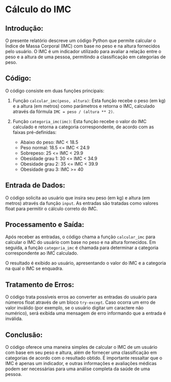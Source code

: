 Cálculo do IMC
=============================

Introdução:
------------
O presente relatório descreve um código Python que permite calcular o Índice de Massa Corporal (IMC) com base no peso e na altura fornecidos pelo usuário. O IMC é um indicador utilizado para avaliar a relação entre o peso e a altura de uma pessoa, permitindo a classificação em categorias de peso.

Código:
--------
O código consiste em duas funções principais:

1. Função `calcular_imc(peso, altura)`: Esta função recebe o peso (em kg) e a altura (em metros) como parâmetros e retorna o IMC, calculado através da fórmula `IMC = peso / (altura ** 2)`.

2. Função `categoria_imc(imc)`: Esta função recebe o valor do IMC calculado e retorna a categoria correspondente, de acordo com as faixas pré-definidas:

    - Abaixo do peso: IMC < 18.5
    - Peso normal: 18.5 <= IMC < 24.9
    - Sobrepeso: 25 <= IMC < 29.9
    - Obesidade grau 1: 30 <= IMC < 34.9
    - Obesidade grau 2: 35 <= IMC < 39.9
    - Obesidade grau 3: IMC >= 40

Entrada de Dados:
------------------
O código solicita ao usuário que insira seu peso (em kg) e altura (em metros) através da função `input`. As entradas são tratadas como valores float para permitir o cálculo correto do IMC.

Processamento e Saída:
-----------------------
Após receber as entradas, o código chama a função `calcular_imc` para calcular o IMC do usuário com base no peso e na altura fornecidos. Em seguida, a função `categoria_imc` é chamada para determinar a categoria correspondente ao IMC calculado.

O resultado é exibido ao usuário, apresentando o valor do IMC e a categoria na qual o IMC se enquadra.

Tratamento de Erros:
---------------------
O código trata possíveis erros ao converter as entradas do usuário para números float através de um bloco `try-except`. Caso ocorra um erro de valor inválido (por exemplo, se o usuário digitar um caractere não numérico), será exibida uma mensagem de erro informando que a entrada é inválida.

Conclusão:
------------
O código oferece uma maneira simples de calcular o IMC de um usuário com base em seu peso e altura, além de fornecer uma classificação em categorias de acordo com o resultado obtido. É importante ressaltar que o IMC é apenas um indicador, e outras informações e avaliações médicas podem ser necessárias para uma análise completa da saúde de uma pessoa.